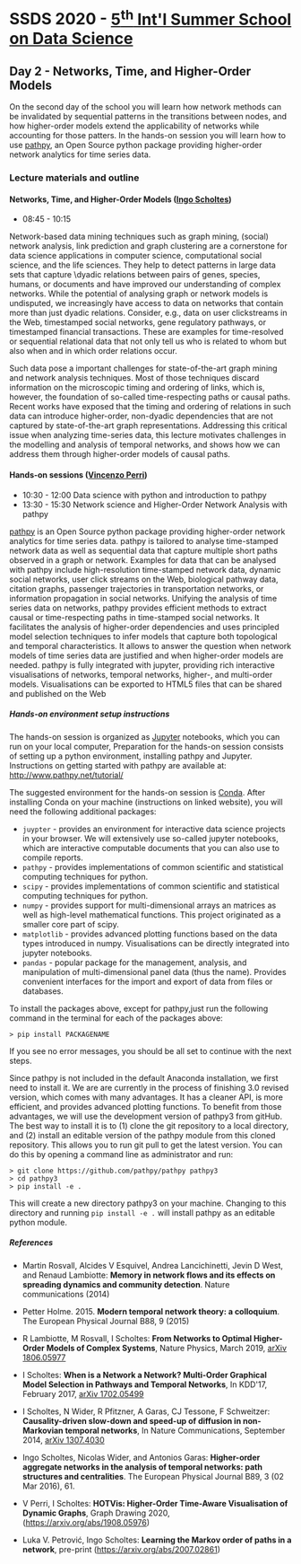 # SSDS 2020  - [5<sup>th</sup> Int'l Summer School on Data Science](https://sites.google.com/view/ssdatascience2020)

## Day 2 - Networks, Time, and Higher-Order Models

On the second day of the school you will learn how network methods can be invalidated by sequential patterns in the transitions between nodes, and how higher-order models extend the applicability of networks while accounting for those patters.
In the hands-on session you will learn how to use [pathpy](http://www.pathpy.net/), an Open Source python package providing higher-order network analytics for time series data.

### Lecture materials and outline


#### Networks, Time, and Higher-Order Models ([Ingo Scholtes](https://www.ingoscholtes.net/))

- 08:45 - 10:15

Network-based data mining techniques such as graph mining, (social) network analysis, link prediction and graph clustering are a cornerstone for data science applications in computer science, computational social science, and the life sciences. They help to detect patterns in large data sets that capture \dyadic relations between pairs of genes, species, humans, or documents and have improved our understanding of complex networks. While the potential of analysing graph or network models is undisputed, we increasingly have access to data on networks that contain more than just dyadic relations. Consider, e.g., data on user clickstreams in the Web, timestamped social networks, gene regulatory pathways, or timestamped financial transactions. These are examples for time-resolved or sequential relational data that not only tell us who is related to whom but also when and in which order relations occur. 

Such data pose a important challenges for state-of-the-art graph mining and network analysis techniques. Most of those techniques discard information on the microscopic timing and ordering of links, which is, however, the foundation of so-called time-respecting paths or causal paths. Recent works have exposed that the timing and ordering of relations in such data can introduce higher-order, non-dyadic dependencies that are not captured by state-of-the-art graph representations. Addressing this critical issue when analyzing time-series data, this lecture motivates challenges in the modelling and analysis of temporal networks, and shows how we can address them through higher-order models of causal paths.

#### Hands-on sessions ([Vincenzo Perri](https://www.ifi.uzh.ch/en/dag/people/perri.html))
- 10:30 - 12:00  Data science with python and introduction to pathpy 
- 13:30 - 15:30  Network science and Higher-Order Network Analysis with pathpy 

[pathpy](http://www.pathpy.net/)  is an Open Source python package providing higher-order network analytics for time series data.
pathpy is tailored to analyse time-stamped network data as well as sequential data that capture multiple short paths observed in a graph or network. Examples for data that can be analysed with pathpy include high-resolution time-stamped network data, dynamic social networks, user click streams on the Web, biological pathway data, citation graphs, passenger trajectories in transportation networks, or information propagation in social networks.
Unifying the analysis of time series data on networks, pathpy provides efficient methods to extract causal or time-respecting paths in time-stamped social networks. It facilitates the analysis of higher-order dependencies and uses principled model selection techniques to infer models that capture both topological and temporal characteristics. It allows to answer the question when network models of time series data are justified and when higher-order models are needed.
pathpy is fully integrated with jupyter, providing rich interactive visualisations of networks, temporal networks, higher-, and multi-order models. Visualisations can be exported to HTML5 files that can be shared and published on the Web

##### Hands-on environment setup instructions

The hands-on session is organized as [Jupyter](http://jupyter.org)
notebooks, which you can run on your local computer, 
Preparation for the hands-on session consists of setting up a python
environment, installing pathpy and Jupyter.
Instructions on getting started with pathpy are available at: http://www.pathpy.net/tutorial/

The suggested environment for the hands-on session is [Conda](https://conda.io/). 
After installing Conda on your machine (instructions on linked website), you will need the following additional packages:

- `juypter` - provides an environment for interactive data science projects in your browser. We will extensively use so-called jupyter notebooks, which are interactive computable documents that you can also use to compile reports.
- `pathpy` - provides implementations of common scientific and statistical computing techniques for python.
- `scipy` - provides implementations of common scientific and statistical computing techniques for python.
- `numpy` - provides support for multi-dimensional arrays an matrices as well as high-level mathematical functions. This project originated as a smaller core part of scipy.
- `matplotlib` - provides advanced plotting functions based on the data types introduced in numpy. Visualisations can be directly integrated into jupyter notebooks.
- `pandas` - popular package for the management, analysis, and manipulation of multi-dimensional panel data (thus the name). Provides convenient interfaces for the import and export of data from files or databases.


To install the packages above, except for pathpy,just run the following command in the terminal for each of the packages above:

```
> pip install PACKAGENAME
```
If you see no error messages, you should be all set to continue with the next steps.

Since pathpy is not included in the default Anaconda installation, we first need to install it. We are are currently in the process of finishing 3.0 revised version, which comes with many advantages. It has a cleaner API, is more efficient, and provides advanced plotting functions. 
To benefit from those advantages, we will use the development version of pathpy3 from gitHub. The best way to install it is to 
(1) clone the git repository to a local directory, and 
(2) install an editable version of the pathpy module from this cloned repository. 
This allows you to run git pull to get the latest version. You can do this by opening a command line as administrator and run:

```
> git clone https://github.com/pathpy/pathpy pathpy3
> cd pathpy3
> pip install -e .
```

This will create a new directory pathpy3 on your machine. Changing to this directory and running `pip install -e .` will install pathpy as an editable python module.



##### References


- Martin Rosvall, Alcides V Esquivel, Andrea Lancichinetti, Jevin D West, and Renaud Lambiotte: **Memory in network flows and its effects on spreading dynamics and community detection**. Nature communications (2014)

- Petter Holme. 2015. **Modern temporal network theory: a colloquium**. The European Physical Journal B88, 9 (2015)

- R Lambiotte, M Rosvall, I Scholtes: **From Networks to Optimal Higher-Order Models of Complex Systems**, Nature Physics, March 2019,  [arXiv 1806.05977](https://arxiv.org/abs/1806.05977)

- I Scholtes: **When is a Network a Network? Multi-Order Graphical Model Selection in Pathways and Temporal Networks**, In KDD'17, February 2017, [arXiv 1702.05499](https://arxiv.org/abs/1702.05499)

- I Scholtes, N Wider, R Pfitzner, A Garas, CJ Tessone, F Schweitzer: **Causality-driven slow-down and speed-up of diffusion in non-Markovian temporal networks**, In Nature Communications, September 2014, [arXiv 1307.4030](http://arxiv.org/abs/1307.4030)

- Ingo Scholtes, Nicolas Wider, and Antonios Garas: **Higher-order aggregate networks in the analysis of temporal networks: path structures and centralities**. The European Physical Journal B89, 3 (02 Mar 2016), 61.  

- V Perri, I Scholtes: **HOTVis: Higher-Order Time-Aware Visualisation of Dynamic Graphs**, Graph Drawing 2020, (https://arxiv.org/abs/1908.05976)

- Luka V. Petrović, Ingo Scholtes: **Learning the Markov order of paths in a network**, pre-print (https://arxiv.org/abs/2007.02861)



